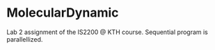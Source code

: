 MolecularDynamic
================

Lab 2 assignment of the IS2200 @ KTH course. Sequential program is parallellized.
